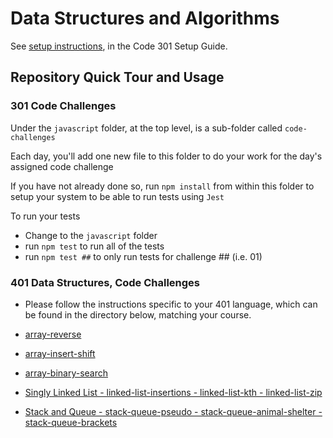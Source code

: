 # Data Structures and Algorithms

See [setup instructions](https://codefellows.github.io/setup-guide/code-301/3-code-challenges), in the Code 301 Setup Guide.

## Repository Quick Tour and Usage

### 301 Code Challenges

Under the `javascript` folder, at the top level, is a sub-folder called `code-challenges`

Each day, you'll add one new file to this folder to do your work for the day's assigned code challenge

If you have not already done so, run `npm install` from within this folder to setup your system to be able to run tests using `Jest`

To run your tests

- Change to the `javascript` folder
- run `npm test` to run all of the tests
- run `npm test ##` to only run tests for challenge ## (i.e. 01)

### 401 Data Structures, Code Challenges

- Please follow the instructions specific to your 401 language, which can be found in the directory below, matching your course.

- [array-reverse](./python/code_challenges/array-reverse/README.md)

- [array-insert-shift](./python/code_challenges/array-insert-shift/README.md)

- [array-binary-search](./python/code_challenges/array-binary-search/README.md)

- [Singly Linked List - linked-list-insertions - linked-list-kth - linked-list-zip](./python/linked_list/README.md)

- [Stack and Queue - stack-queue-pseudo - stack-queue-animal-shelter - stack-queue-brackets](./python/stack_and_queue/README.md)
